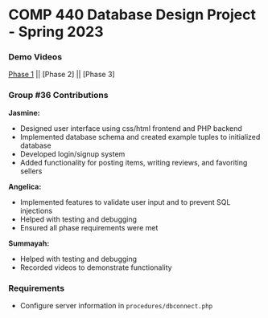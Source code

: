 # COMP 440 Database Design Project - Spring 2023

### Demo Videos
[Phase 1](https://www.youtube.com/watch?v=EPruG3VR8EA) || [Phase 2] || [Phase 3]


###  Group #36 Contributions

**Jasmine:**
- Designed user interface using css/html frontend and PHP backend
- Implemented database schema and created example tuples to initialized database
- Developed login/signup system
- Added functionality for posting items, writing reviews, and favoriting sellers

**Angelica:**
- Implemented features to validate user input and to prevent SQL injections
- Helped with testing and debugging
- Ensured all phase requirements were met

**Summayah:**
- Helped with testing and debugging
- Recorded videos to demonstrate functionality


### Requirements
- Configure server information in  `procedures/dbconnect.php`